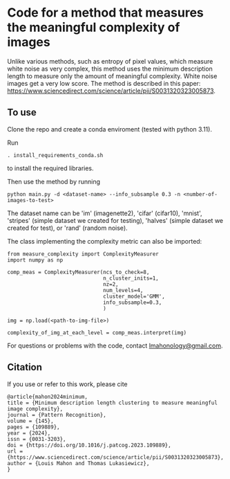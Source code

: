 # Code for a method that measures the meaningful complexity of images
Unlike various methods, such as entropy of pixel values, which measure white noise as very complex, this method uses the minimum description length to measure only the amount of meaningful complexity. White noise images get a very low score.
The method is described in this paper: https://www.sciencedirect.com/science/article/pii/S0031320323005873.

## To use
Clone the repo and create a conda enviroment (tested with python 3.11).

Run

`. install_requirements_conda.sh` 

to install the required libraries.

Then use the method by running

`python main.py -d <dataset-name> --info_subsample 0.3 -n <number-of-images-to-test>`

The dataset name can be 'im' (imagenette2), 'cifar' (cifar10), 'mnist', 'stripes' (simple dataset we created for testing), 'halves' (simple dataset we created for test), or 'rand' (random noise).

The class implementing the complexity metric can also be imported:

```
from measure_complexity import ComplexityMeasurer
import numpy as np

comp_meas = ComplexityMeasurer(ncs_to_check=8,
                               n_cluster_inits=1,
                               nz=2,
                               num_levels=4,
                               cluster_model='GMM',
                               info_subsample=0.3,
                               )

img = np.load(<path-to-img-file>)

complexity_of_img_at_each_level = comp_meas.interpret(img)
```

For questions or problems with the code, contact lmahonology@gmail.com.


## Citation
If you use or refer to this work, please cite 
```
@article{mahon2024minimum,
title = {Minimum description length clustering to measure meaningful image complexity},
journal = {Pattern Recognition},
volume = {145},
pages = {109889},
year = {2024},
issn = {0031-3203},
doi = {https://doi.org/10.1016/j.patcog.2023.109889},
url = {https://www.sciencedirect.com/science/article/pii/S0031320323005873},
author = {Louis Mahon and Thomas Lukasiewicz},
}
```

